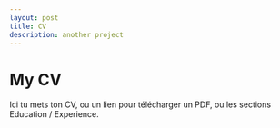 ```yaml
---
layout: post
title: CV
description: another project
---
```


# My CV

Ici tu mets ton CV, ou un lien pour télécharger un PDF, ou les sections Education / Experience.
